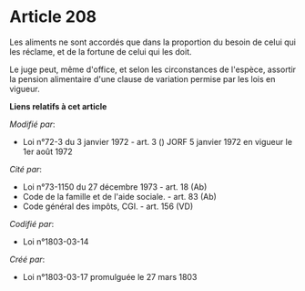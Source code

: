 # Article 208

Les aliments ne sont accordés que dans la proportion du besoin de celui qui les réclame, et de la fortune de celui qui les
doit.

Le juge peut, même d'office, et selon les circonstances de l'espèce, assortir la pension alimentaire d'une clause de
variation permise par les lois en vigueur.

**Liens relatifs à cet article**

_Modifié par_:

  - Loi n°72-3 du 3 janvier 1972 - art. 3 () JORF 5 janvier 1972 en vigueur le 1er août 1972

_Cité par_:

  - Loi n°73-1150 du 27 décembre 1973 - art. 18 (Ab)
  - Code de la famille et de l'aide sociale. - art. 83 (Ab)
  - Code général des impôts, CGI. - art. 156 (VD)

_Codifié par_:

  - Loi n°1803-03-14

_Créé par_:

  - Loi n°1803-03-17 promulguée le 27 mars 1803
